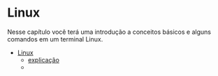 # Linux

Nesse capítulo você terá uma introdução a conceitos básicos e alguns comandos em um terminal Linux.

- [Linux]()
    - [explicação]()
    - []()